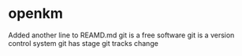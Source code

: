 # openkm
Added another line to REAMD.md
git is a free software
git is a version control system
git has stage
git tracks change
